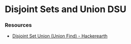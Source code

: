 # Disjoint Sets and Union DSU

### Resources
- [Disjoint Set Union (Union Find) - Hackerearth](https://www.hackerearth.com/practice/notes/disjoint-set-union-union-find/?fbclid=IwAR04Flkq5PxpLiHPegmQjjU03u6xcQ2VSuJvrLtai_SM7TBVu4TvGLvBjd4)
